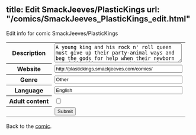 title: Edit SmackJeeves/PlasticKings
url: "/comics/SmackJeeves_PlasticKings_edit.html"
---
Edit info for comic SmackJeeves/PlasticKings

<form name="comic" action="http://gaepostmail.appspot.com/comic/" method="post">
<table class="comicinfo">
<tr>
<th>Description</th><td><textarea name="description" cols="40" rows="3">A young king and his rock n' roll queen must give up their party-animal ways and beg the gods for help when their newborn son falls ill. However, this is only the first of many problems facing the kingdom and the gods who watch over it. Updates Mon-Fri</textarea></td>
</tr>
<tr>
<th>Website</th><td><input type="text" name="url" value="http://plastickings.smackjeeves.com/comics/" size="40"/></td>
</tr>
<tr>
<th>Genre</th><td><input type="text" name="genre" value="Other" size="40"/></td>
</tr>
<tr>
<th>Language</th><td><input type="text" name="language" value="English" size="40"/></td>
</tr>
<tr>
<th>Adult content</th><td><input type="checkbox" name="adult" value="adult" /></td>
</tr>
<tr>
<th></th><td>
<input type="hidden" name="comic" value="SmackJeeves_PlasticKings" />
<input type="submit" name="submit" value="Submit" />
</td>
</tr>
</table>
</form>

Back to the [comic](SmackJeeves_PlasticKings.html).

